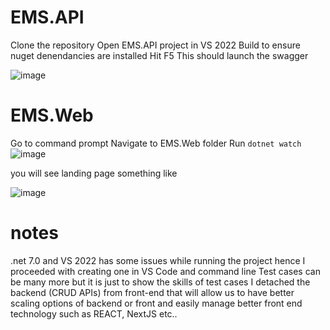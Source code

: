 # EMS.API

Clone the repository
Open EMS.API project in VS 2022
Build to ensure nuget denendancies are installed
Hit F5 
This should launch the swagger

![image](https://github.com/nikskhubani/EMS.API/assets/29400321/9b651141-c90c-41ef-b58a-de0a404211fd)

# EMS.Web
Go to command prompt
Navigate to EMS.Web folder
Run `dotnet watch`
![image](https://github.com/nikskhubani/EMS.API/assets/29400321/b23f13b6-fc64-4ef5-bde8-5a3a481baf44)

you will see landing page something like

![image](https://github.com/nikskhubani/EMS.API/assets/29400321/4bbe9d55-f159-46ae-bab3-9f0e44bdcda4)

# notes
.net 7.0 and VS 2022 has some issues while running the project hence I proceeded with creating one in VS Code and command line
Test cases can be many more but it is just to show the skills of test cases
I detached the backend (CRUD APIs) from front-end that will allow us to have better scaling options of backend or front and easily manage better front end technology such as REACT, NextJS etc..




